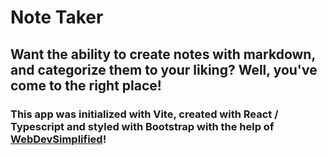 # Note Taker
## Want the ability to create notes with markdown, and categorize them to your liking? Well, you've come to the right place!
### This app was initialized with Vite, created with React / Typescript and styled with Bootstrap with the help of [WebDevSimplified](https://www.youtube.com/@WebDevSimplified)!
